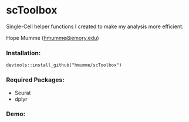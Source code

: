 # scToolbox

Single-Cell helper functions I created to make my analysis more efficient.

Hope Mumme (hmumme@emory.edu)

### Installation:
```
devtools::install_github("hmumme/scToolbox")
```

### Required Packages:
- Seurat
- dplyr

### Demo:
